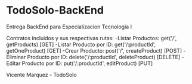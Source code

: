 # TodoSolo-BackEnd

Entrega BackEnd para Especializacion Tecnologia I

Contratos incluidos y sus respectivas rutas:
-Listar Productos: get('/', getProducts) [GET]
-Listar Producto por ID: get('/:productId', getOneProduct) [GET]
-Crear Producto: post('/', createProduct) [POST]
-Eliminar Producto por ID: delete('/:productId', deleteProduct) [DELETE]
-Editar Producto por ID: put('/:productId', editProduct) [PUT]

Vicente Marquez - TodoSolo
